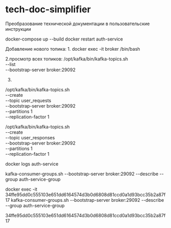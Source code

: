 # tech-doc-simplifier
Преобразование технической документации в пользовательские инструкции

docker-compose up --build
docker restart auth-service

Добавление нового топика:
1.
docker exec -it broker /bin/bash

2.просмотр всех топиков:
/opt/kafka/bin/kafka-topics.sh \
  --list \
  --bootstrap-server broker:29092

3.
/opt/kafka/bin/kafka-topics.sh \
  --create \
  --topic user_requests \
  --bootstrap-server broker:29092 \
  --partitions 1 \
  --replication-factor 1


/opt/kafka/bin/kafka-topics.sh \
  --create \
  --topic user_responses \
  --bootstrap-server broker:29092 \
  --partitions 1 \
  --replication-factor 1


docker logs auth-service

kafka-consumer-groups.sh --bootstrap-server broker:29092 --describe --group auth-service-group

docker exec -it 34ffe95dd0c555103e651dd6164574d3b0d6808d81ccd0a1d93bcc35b2a87f17 kafka-consumer-groups.sh --bootstrap-server broker:29092 --describe --group auth-service-group

34ffe95dd0c555103e651dd6164574d3b0d6808d81ccd0a1d93bcc35b2a87f17
